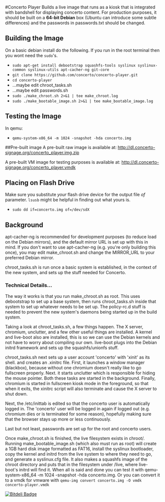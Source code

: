 #Concerto Player
Builds a live image that runs as a kiosk that is integrated with bandshell for displaying concerto content. For production purposes, it should be built on a **64-bit Debian** box (Ubuntu can introduce some subtle differences) and the passwords in passwords.txt should be changed.

## Building the Image
On a basic debian install do the following.  If you run in the root terminal then you wont need the `sudo`'s.
* `sudo apt-get install debootstrap squashfs-tools syslinux syslinux-common syslinux-utils apt-cacher-ng git-core`
* `git clone https://github.com/concerto/concerto-player.git`
* `cd concerto-player`
* ...maybe edit chroot_tasks.sh
* ...maybe edit passwords.sh
* `sudo ./make_chroot.sh 2>&1 | tee make_chroot.log`
* `sudo ./make_bootable_image.sh 2>&1 | tee make_bootable_image.log`

## Testing the Image
In qemu:
* `qemu-system-x86_64 -m 1024 -snapshot -hda concerto.img`

##Pre-built image
A pre-built raw image is available at:
http://dl.concerto-signage.org/concerto_player.img.zip

A pre-built VM image for testing purposes is available at:
http://dl.concerto-signage.org/concerto_player.vmdk

## Placing on Flash Drive
Make sure you substitute *your* flash drive device for the output file _of_ parameter.  `lsusb` might be helpful in finding out what yours is.
* `sudo dd if=concerto.img of=/dev/sdX`
 
## Background
apt-cacher-ng is recommended for development purposes (to reduce load on the Debian mirrors), and the default mirror URL is set up with this in mind. If you don't want to use apt-cacher-ng (e.g. you're only building this once), you may edit make_chroot.sh and change the MIRROR_URL to your preferred Debian mirror.

chroot_tasks.sh is run once a basic system is established, in the context of the new system, and sets up the stuff needed for Concerto.

### Technical Details...

The way it works is that you run make_chroot.sh as root. This uses debootstrap to set up a base system, then runs chroot_tasks.sh inside that system to set up whatever needs to be set up. The policy-rc.d stuff is needed to prevent the new system's daemons being started up in the build system.

Taking a look at chroot_tasks.sh, a few things happen. The X server, chromium, unclutter, and a few other useful things are installed. A kernel and live-boot also are installed, this is so we can use the Debian kernels and not have to worry about compiling our own. live-boot plugs into the Debian initrd framework and sets up the squashfs/unionfs stuff. 

chroot_tasks.sh next sets up a user account 'concerto' with 'xinit' as its shell. and creates an .xinitrc file. First, it launches a window manager (blackbox), because without one chromium doesn't really like to go fullscreen properly. Next. it starts unclutter which is responsible for hiding the mouse pointer. Both these tasks are started in the background. Finally, chromium is started in fullscreen kiosk mode in the foreground, so that when it exits, the xinitrc script will also terminate and cause the X server to shut down.

Next, the /etc/inittab is edited so that the concerto user is automatically logged in. The 'concerto' user will be logged in again if logged out (e.g. chromium dies or is terminated for some reason), hopefully making sure that the browser stays up more or less continuously.

Last but not least, passwords are set up for the root and concerto users.

Once make_chroot.sh is finished, the live filesystem exists in chroot/. Running make_bootable_image.sh (which also must run as root) will create a 1GB hard disk image formatted as FAT16, install the syslinux bootloader, copy the kernel and initrd from the live system to where they need to go, and generate a syslinux.cfg file. It also makes a squashfs image of the chroot directory and puts that in the filesystem under /live, where live-boot's initrd will find it. When all is said and done you can test it with qemu-system-x86_64 -m 1024 -snapshot -hda concerto.img.  Or you can convert it to a vmdk for vmware with `qemu-img convert concerto.img -O vmdk concerto-player.vmdk`




[![Bitdeli Badge](https://d2weczhvl823v0.cloudfront.net/concerto/concerto-player/trend.png)](https://bitdeli.com/free "Bitdeli Badge")


